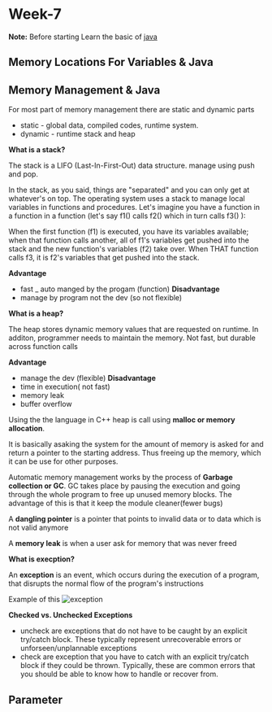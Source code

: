 # Week-7
**Note:** Before starting Learn the basic of [java](https://www.w3schools.com/java/)

## Memory Locations For Variables & Java

## Memory Management & Java
For most part of memory management there are static and dynamic parts
- static - global data, compiled codes, runtime system.
- dynamic - runtime stack and heap 

**What is a stack?**

The stack is a LIFO (Last-In-First-Out) data structure. manage using push and pop.

In the stack, as you said, things are "separated" and you can only get at whatever's on top. The operating system uses a stack to manage local variables in functions and procedures. Let's imagine you have a function in a function in a function (let's say f1() calls f2() which in turn calls f3() ):

When the first function (f1) is executed, you have its variables available; when that function calls another, all of f1's variables get pushed into the stack and the new function's variables (f2) take over. When THAT function calls f3, it is f2's variables that get pushed into the stack. 

**Advantage**
- fast
_ auto manged by the progam (function)
**Disadvantage**
- manage by program not the dev (so not flexible)

**What is a heap?**

The heap stores dynamic memory values that are requested on runtime. In additon, programmer needs to maintain the memory. Not fast, but durable across function calls

**Advantage** 
- manage the dev (flexible)
**Disadvantage**
- time in execution( not fast)
- memory leak
- buffer overflow 

Using the the language in C++ heap is call using **malloc or memory allocation**. 

It is basically asaking the system for the amount of memory is asked for and return a pointer to the starting address. Thus freeing up the memory, 
which it can be use for other purposes.

Automatic memory management works by the process of **Garbage collection or GC**. GC takes place by pausing the execution and going through the whole program to free up unused memory blocks. The advantage of this is that it keep the  module cleaner(fewer  bugs)

A **dangling pointer** is a pointer that points to invalid data or to data which is not valid anymore

A **memory leak** is when a user ask for memory that was never freed

**What is execption?**

An **exception** is an event, which occurs during the execution of a program, that disrupts the normal flow of the program's instructions

Example of this
![exception](exception.png)

**Checked vs. Unchecked Exceptions** 
- uncheck are exceptions that do not have to be caught by an explicit try/catch block. These typically represent unrecoverable errors or unforseen/unplannable exceptions
- check are exception that you have to catch with an explicit try/catch block if they could be thrown. Typically, these are common errors that you should be able to know how to handle or recover from.


## Parameter 
